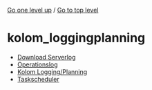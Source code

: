 <!-- generated by markdown-notes-tree -->

<!-- upward navigation links generated by markdown-notes-tree start here -->

[Go one level up](../SUMMARY.md) / [Go to top level](../../../../SUMMARY.md)

<!-- upward navigation links generated by markdown-notes-tree end here -->

# kolom_loggingplanning

<!-- optional markdown-notes-tree directory description starts here -->

<!-- optional markdown-notes-tree directory description ends here -->

- [Download Serverlog](download_serverlog.md)
- [Operationslog](operationslog.md)
- [Kolom Logging/Planning](README.md)
- [Taskscheduler](taskscheduler.md)
